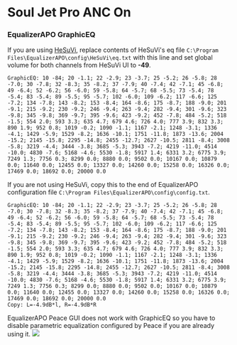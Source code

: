 # Soul Jet Pro ANC On
### EqualizerAPO GraphicEQ
If you are using [HeSuVi](https://sourceforge.net/projects/hesuvi/), replace contents of HeSuVi's eq file `C:\Program Files\EqualizerAPO\config\HeSuVi\eq.txt` with this line and set global volume for both channels from HeSuVi UI to **-49**.
```
GraphicEQ: 10 -84; 20 -1.1; 22 -2.9; 23 -3.7; 25 -5.2; 26 -5.8; 28 -7.0; 30 -7.8; 32 -8.3; 35 -8.2; 37 -7.9; 40 -7.4; 42 -7.1; 45 -6.8; 49 -6.4; 52 -6.2; 56 -6.0; 59 -5.8; 64 -5.7; 68 -5.5; 73 -5.4; 78 -5.4; 83 -5.4; 89 -5.5; 95 -5.7; 102 -6.0; 109 -6.2; 117 -6.6; 125 -7.2; 134 -7.8; 143 -8.2; 153 -8.4; 164 -8.6; 175 -8.7; 188 -9.0; 201 -9.1; 215 -9.2; 230 -9.2; 246 -9.4; 263 -9.4; 282 -9.4; 301 -9.6; 323 -9.8; 345 -9.8; 369 -9.7; 395 -9.6; 423 -9.2; 452 -7.8; 484 -5.2; 518 -1.5; 554 2.0; 593 3.3; 635 4.7; 679 4.6; 726 4.0; 777 3.9; 832 3.3; 890 1.9; 952 0.8; 1019 -0.2; 1090 -1.1; 1167 -2.1; 1248 -3.1; 1336 -4.1; 1429 -5.9; 1529 -8.2; 1636 -10.1; 1751 -11.8; 1873 -13.6; 2004 -15.2; 2145 -15.8; 2295 -14.8; 2455 -12.7; 2627 -10.5; 2811 -8.4; 3008 -5.8; 3219 -4.4; 3444 -3.8; 3685 -5.3; 3943 -7.2; 4219 -11.0; 4514 -10.0; 4830 -7.6; 5168 -4.6; 5530 -1.8; 5917 1.4; 6331 3.2; 6775 3.9; 7249 1.3; 7756 0.3; 8299 0.0; 8880 0.0; 9502 0.0; 10167 0.0; 10879 0.0; 11640 0.0; 12455 0.0; 13327 0.0; 14260 0.0; 15258 0.0; 16326 0.0; 17469 0.0; 18692 0.0; 20000 0.0
```
If you are not using HeSuVi, copy this to the end of EqualizerAPO configuration file `C:\Program Files\EqualizerAPO\config\config.txt`.
```
GraphicEQ: 10 -84; 20 -1.1; 22 -2.9; 23 -3.7; 25 -5.2; 26 -5.8; 28 -7.0; 30 -7.8; 32 -8.3; 35 -8.2; 37 -7.9; 40 -7.4; 42 -7.1; 45 -6.8; 49 -6.4; 52 -6.2; 56 -6.0; 59 -5.8; 64 -5.7; 68 -5.5; 73 -5.4; 78 -5.4; 83 -5.4; 89 -5.5; 95 -5.7; 102 -6.0; 109 -6.2; 117 -6.6; 125 -7.2; 134 -7.8; 143 -8.2; 153 -8.4; 164 -8.6; 175 -8.7; 188 -9.0; 201 -9.1; 215 -9.2; 230 -9.2; 246 -9.4; 263 -9.4; 282 -9.4; 301 -9.6; 323 -9.8; 345 -9.8; 369 -9.7; 395 -9.6; 423 -9.2; 452 -7.8; 484 -5.2; 518 -1.5; 554 2.0; 593 3.3; 635 4.7; 679 4.6; 726 4.0; 777 3.9; 832 3.3; 890 1.9; 952 0.8; 1019 -0.2; 1090 -1.1; 1167 -2.1; 1248 -3.1; 1336 -4.1; 1429 -5.9; 1529 -8.2; 1636 -10.1; 1751 -11.8; 1873 -13.6; 2004 -15.2; 2145 -15.8; 2295 -14.8; 2455 -12.7; 2627 -10.5; 2811 -8.4; 3008 -5.8; 3219 -4.4; 3444 -3.8; 3685 -5.3; 3943 -7.2; 4219 -11.0; 4514 -10.0; 4830 -7.6; 5168 -4.6; 5530 -1.8; 5917 1.4; 6331 3.2; 6775 3.9; 7249 1.3; 7756 0.3; 8299 0.0; 8880 0.0; 9502 0.0; 10167 0.0; 10879 0.0; 11640 0.0; 12455 0.0; 13327 0.0; 14260 0.0; 15258 0.0; 16326 0.0; 17469 0.0; 18692 0.0; 20000 0.0
Copy: L=-4.9dB*l, R=-4.9dB*R
```
EqualizerAPO Peace GUI does not work with GraphicEQ so you have to disable parametric equalization configured by Peace if you are already using it.
![](https://raw.githubusercontent.com/jaakkopasanen/AutoEq/master/results/SBAF-Serious/innerfidelity/onear/Soul%20Jet%20Pro%20ANC%20On/Soul%20Jet%20Pro%20ANC%20On.png)
